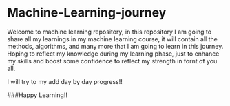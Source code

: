 # Machine-Learning-journey
Welcome to machine learning repository, in this repository I am going to share all my learnings in my machine learning course, it will contain
all the methods, algorithms, and many more that I am going to learn in this journey. Hoping to reflect my knowledge during my learning phase,
just to enhance my skills and boost some confidence to reflect my strength in fornt of you all.

I will try to my add day by day progress!!

###Happy Learning!!

 

